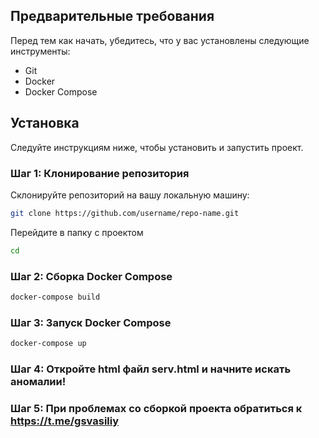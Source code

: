 ## Предварительные требования

Перед тем как начать, убедитесь, что у вас установлены следующие инструменты:

- Git
- Docker
- Docker Compose

## Установка

Следуйте инструкциям ниже, чтобы установить и запустить проект.

### Шаг 1: Клонирование репозитория

Склонируйте репозиторий на вашу локальную машину:

```sh
git clone https://github.com/username/repo-name.git
```

Перейдите в папку с проектом
```sh
cd 
```
### Шаг 2: Сборка Docker Compose

```sh
docker-compose build
```
### Шаг 3: Запуск Docker Compose
```sh
docker-compose up
```
### Шаг 4: Откройте html файл serv.html и начните искать аномалии!

### Шаг 5: При проблемах со сборкой проекта обратиться к https://t.me/gsvasiliy
